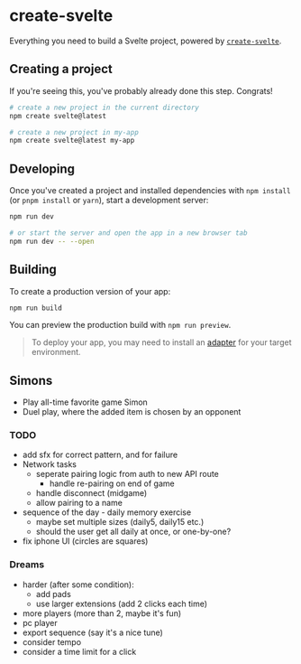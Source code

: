 # create-svelte

Everything you need to build a Svelte project, powered by [`create-svelte`](https://github.com/sveltejs/kit/tree/master/packages/create-svelte).

## Creating a project

If you're seeing this, you've probably already done this step. Congrats!

```bash
# create a new project in the current directory
npm create svelte@latest

# create a new project in my-app
npm create svelte@latest my-app
```

## Developing

Once you've created a project and installed dependencies with `npm install` (or `pnpm install` or `yarn`), start a development server:

```bash
npm run dev

# or start the server and open the app in a new browser tab
npm run dev -- --open
```

## Building

To create a production version of your app:

```bash
npm run build
```

You can preview the production build with `npm run preview`.

> To deploy your app, you may need to install an [adapter](https://kit.svelte.dev/docs/adapters) for your target environment.


## Simons
* Play all-time favorite game Simon
* Duel play, where the added item is chosen by an opponent

### TODO
* add sfx for correct pattern, and for failure
* Network tasks
    * seperate pairing logic from auth to new API route
        * handle re-pairing on end of game
    * handle disconnect (midgame)
    * allow pairing to a name
* sequence of the day - daily memory exercise
    * maybe set multiple sizes (daily5, daily15 etc.)
    * should the user get all daily at once, or one-by-one?
* fix iphone UI (circles are squares)

### Dreams
* harder (after some condition):
    * add pads
    * use larger extensions (add 2 clicks each time)
* more players (more than 2, maybe it's fun)
* pc player
* export sequence (say it's a nice tune)
* consider tempo
* consider a time limit for a click
